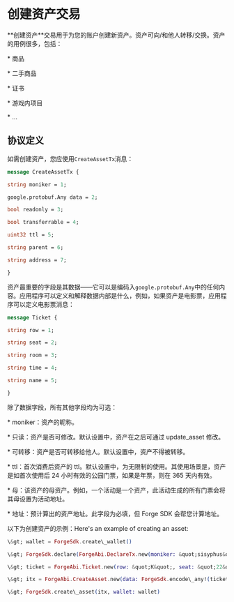# 创建资产交易

\*\*创建资产\*\*交易用于为您的账户创建新资产。资产可向/和他人转移/交换。资产的用例很多，包括：

\* 商品

\* 二手商品

\* 证书

\* 游戏内项目

\* ...

## 协议定义

如需创建资产，您应使用`CreateAssetTx`消息：

```proto
message CreateAssetTx {

string moniker = 1;

google.protobuf.Any data = 2;

bool readonly = 3;

bool transferrable = 4;

uint32 ttl = 5;

string parent = 6;

string address = 7;

}
```

资产最重要的字段是其数据——它可以是编码入`google.protobuf.Any`中的任何内容。应用程序可以定义和解释数据内部是什么，例如，如果资产是电影票，应用程序可以定义电影票消息：

```proto
message Ticket {

string row = 1;

string seat = 2;

string room = 3;

string time = 4;

string name = 5;

}
```

除了数据字段，所有其他字段均为可选：

\* moniker：资产的昵称。

\* 只读：资产是否可修改。默认设置中，资产在之后可通过 update_asset 修改。

\* 可转移：资产是否可转移给他人。默认设置中，资产不得被转移。

\* ttl：首次消费后资产的 ttl。默认设置中，为无限制的使用。其使用场景是，资产是如首次使用后 24 小时有效的公园门票，如果是年票，则在 365 天内有效。

\* 母：该资产的母资产。例如，一个活动是一个资产，此活动生成的所有门票会将其母设置为活动地址。

\* 地址：预计算出的资产地址。此字段为必填，但 Forge SDK 会帮您计算地址。

以下为创建资产的示例：Here&#39;s an example of creating an asset:

```elixir
\&gt; wallet = ForgeSdk.create\_wallet()

\&gt; ForgeSdk.declare(ForgeAbi.DeclareTx.new(moniker: &quot;sisyphus&quot;), wallet: wallet)

\&gt; ticket = ForgeAbi.Ticket.new(row: &quot;K&quot;, seat: &quot;22&quot;, room: &quot;3A&quot;, time: &quot;03/04/2019 11:00am PST&quot;, name: &quot;Avengers: Endgame&quot;)

\&gt; itx = ForgeAbi.CreateAsset.new(data: ForgeSdk.encode\_any!(ticket), readonly: true, transferrable: true, ttl: 7200)

\&gt; ForgeSdk.create\_asset(itx, wallet: wallet)
```
